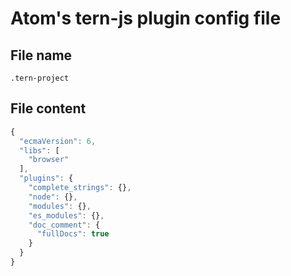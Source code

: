 
# Atom's tern-js plugin config file

## File name

`.tern-project`

## File content

```js
{
  "ecmaVersion": 6,
  "libs": [
    "browser"
  ],
  "plugins": {
    "complete_strings": {},
    "node": {},
    "modules": {},
    "es_modules": {},
    "doc_comment": {
      "fullDocs": true
    }
  }
}
```